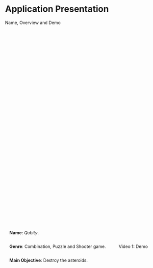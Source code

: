 # Application Presentation

<p class='slide-subtitle'>Name, Overview and Demo</p>

<div class='section-wrapper'>
  <div class='text-wrapper grey-shadow rounded-md'>
    <p>
      <strong>Name</strong>: <em>Qubity</em>.
    </p>
    <p>
      <strong>Genre</strong>: Combination, Puzzle and Shooter game.
    </p>
    <p>
      <strong>Main Objective</strong>: Destroy the asteroids.
    </p>
  </div>
  <div class='video-section'>
    <div class='video-caption-wrapper' v-click='+1'>
      <div class='video-wrapper grey-shadow rounded-xl'>
        <SlidevVideo v-click autoplay controls class='rounded-xl'>
          <source
            src='../../assets/videos/gameplay.webm'
            type='video/webm'
            class='rounded-xl'
          />
        </SlidevVideo>
      </div>
      <span>Video 1: Demo</span>
    </div>
  </div>
</div>

<style>
  .section-wrapper {
    position: absolute;
    top: 20%;
    display: flex;
    flex-direction: row;
    justify-content: space-evenly;
    align-items: center;
    column-gap: 2em;
  }

  .text-wrapper {
    padding: 1em;
    height: max-content;
    display: flex;
    flex-direction: column;
    justify-content: center;
  }

  .video-wrapper {
    max-width: 220px;
  }
</style>
